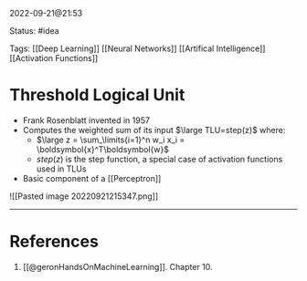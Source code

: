 2022-09-21@21:53

Status: #idea

Tags: [[Deep Learning]] [[Neural Networks]] [[Artifical Intelligence]] [[Activation Functions]]

# Threshold Logical Unit
* Frank Rosenblatt invented in 1957
* Computes the weighted sum of its input $\large TLU=step(z)$ where:
	* $\large z = \sum_\limits{i=1}^n w_i x_i = \boldsymbol{x}^T\boldsymbol{w}$
	* $step(z)$ is the step function, a special case of activation functions used in TLUs
* Basic component of a [[Perceptron]]

![[Pasted image 20220921215347.png]]





---
# References
1. [[@geronHandsOnMachineLearning]]. Chapter 10.